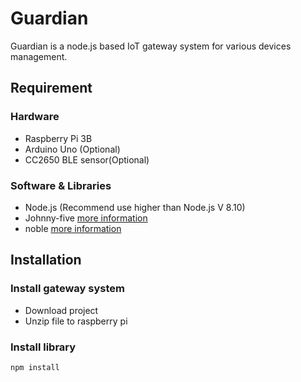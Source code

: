 # Guardian

Guardian is a node.js based IoT gateway system for various devices management. 

## Requirement 
### Hardware 
  * Raspberry Pi 3B
  * Arduino Uno (Optional)
  * CC2650 BLE sensor(Optional)
  
### Software & Libraries
  * Node.js (Recommend use higher than Node.js V 8.10)
  * Johnny-five [more information](https://github.com/rwaldron/johnny-five)
  * noble [more information](https://github.com/noble/noble)
  
## Installation
### Install gateway system
  * Download project 
  * Unzip file to raspberry pi

### Install library
 ```sh
 npm install
 ```
  
